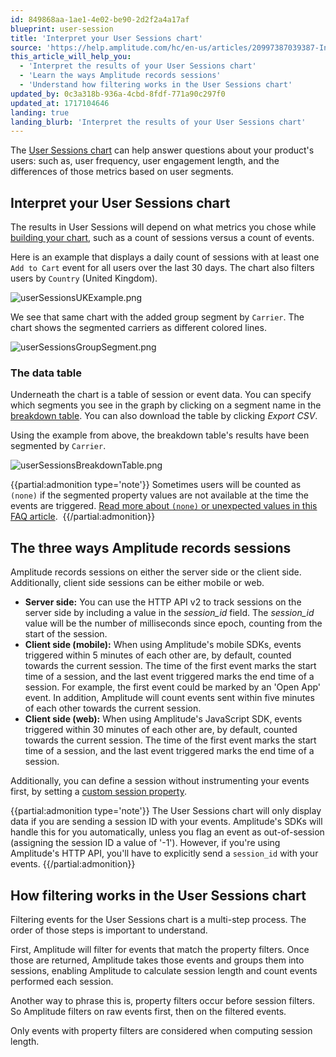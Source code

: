 ```yaml
---
id: 849868aa-1ae1-4e02-be90-2d2f2a4a17af
blueprint: user-session
title: 'Interpret your User Sessions chart'
source: 'https://help.amplitude.com/hc/en-us/articles/20997387039387-Interpret-your-User-Sessions-chart'
this_article_will_help_you:
  - 'Interpret the results of your User Sessions chart'
  - 'Learn the ways Amplitude records sessions'
  - 'Understand how filtering works in the User Sessions chart'
updated_by: 0c3a318b-936a-4cbd-8fdf-771a90c297f0
updated_at: 1717104646
landing: true
landing_blurb: 'Interpret the results of your User Sessions chart'
---
```

The [User Sessions chart](/docs/analytics/charts/user-sessions/user-sessions-track-engagement-frequency) can help answer questions about your product's users: such as, user frequency, user engagement length, and the differences of those metrics based on user segments.

## Interpret your User Sessions chart

The results in User Sessions will depend on what metrics you chose while [building your chart](/docs/analytics/charts/user-sessions/user-sessions-track-engagement-frequency), such as a count of sessions versus a count of events. 

Here is an example that displays a daily count of sessions with at least one `Add to Cart` event for all users over the last 30 days. The chart also filters users by `Country` (United Kingdom).

![userSessionsUKExample.png](/docs/output/img/user-sessions/usersessionsukexample-png.png)

We see that same chart with the added group segment by `Carrier`. The chart shows the segmented carriers as different colored lines. 

![userSessionsGroupSegment.png](/docs/output/img/user-sessions/usersessionsgroupsegment-png.png)

### The data table

Underneath the chart is a table of session or event data. You can specify which segments you see in the graph by clicking on a segment name in the [breakdown table](/docs/analytics/charts/review-chart-data). You can also download the table by clicking *Export CSV*.

Using the example from above, the breakdown table's results have been segmented by `Carrier`.

![userSessionsBreakdownTable.png](/docs/output/img/user-sessions/usersessionsbreakdowntable-png.png)

{{partial:admonition type='note'}}
 Sometimes users will be counted as `(none)` if the segmented property values are not available at the time the events are triggered. [Read more about `(none)` or unexpected values in this FAQ article](https://help.amplitude.com/hc/en-us/articles/360016257391#Event-Properties). 
{{/partial:admonition}}

## The three ways Amplitude records sessions

Amplitude records sessions on either the server side or the client side. Additionally, client side sessions can be either mobile or web.

* **Server side:** You can use the HTTP API v2 to track sessions on the server side by including a value in the *session\_id* field. The *session\_id* value will be the number of milliseconds since epoch, counting from the start of the session.
* **Client side (mobile):** When using Amplitude's mobile SDKs, events triggered within 5 minutes of each other are, by default, counted towards the current session. The time of the first event marks the start time of a session, and the last event triggered marks the end time of a session. For example, the first event could be marked by an 'Open App' event. In addition, Amplitude will count events sent within five minutes of each other towards the current session.
* **Client side (web):** When using Amplitude's JavaScript SDK, events triggered within 30 minutes of each other are, by default, counted towards the current session. The time of the first event marks the start time of a session, and the last event triggered marks the end time of a session.

Additionally, you can define a session without instrumenting your events first, by setting a [custom session property](/docs/data/sources/instrument-track-sessions).

{{partial:admonition type='note'}}
The User Sessions chart will only display data if you are sending a session ID with your events. Amplitude's SDKs will handle this for you automatically, unless you flag an event as out-of-session (assigning the session ID a value of '-1'). However, if you're using Amplitude's HTTP API, you'll have to explicitly send a  `session_id` with your events.
{{/partial:admonition}}

## How filtering works in the User Sessions chart

Filtering events for the User Sessions chart is a multi-step process. The order of those steps is important to understand.

First, Amplitude will filter for events that match the property filters. Once those are returned, Amplitude takes those events and groups them into sessions, enabling Amplitude to calculate session length and count events performed each session.

Another way to phrase this is, property filters occur before session filters. So Amplitude filters on raw events first, then on the filtered events.

Only events with property filters are considered when computing session length.